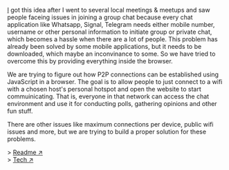[I](https://github.com/hariprasd) got this idea after I went to several local meetings & meetups and saw people faceing issues in joining a group chat because every chat application like Whatsapp, Signal, Telegram needs either mobile number, username or other personal information to initiate group or private chat, which becomes a hassle when there are a lot of people. This problem has already been solved by some mobile applications, but it needs to be downloaded, which maybe an inconvinance to some. So we have tried to overcome this by providing everything inside the browser.

We are trying to figure out how P2P connections can be established using JavaScript in a browser. The goal is to allow people to just connect to a wifi with a chosen host's personal hotspot and open the website to start commuinicating. That is, everyone in that network can access the chat environment and use it for conducting polls, gathering opinions and other fun stuff.

There are other issues like maximum connections per device, public wifi issues and more, but we are trying to build a proper solution for these problems.

<div> >
    <th><a href="https://github.com/hariprasd/spot">Readme ↗︎   </a> </th>  
    <br> >
    <td><a href= "https://github.com/hariprasd/spot/blob/main/tech.md">Tech ↗︎</a></td>
</div>
<br>
